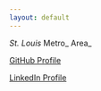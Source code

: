 ```yaml
---
layout: default
---
```

_St._ _Louis_ Metro_ Area_


[GitHub Profile](https://github.com/bjanish/)

[LinkedIn Profile](https://www.linkedin.com/in/bjanish/)


